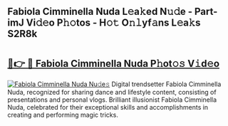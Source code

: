 ## Fabiola Cimminella Nuda L𝚎a𝚔ed N𝚞𝚍e - Part-imJ Vi𝚍𝚎o P𝚑𝚘tos - H𝚘𝚝 O𝚗𝚕yf𝚊ns L𝚎a𝚔s S2R8k

# <h2><a href="http://kf26el4.oniu.top/?m=Fabiola+Cimminella+Nuda">🔗👉 🔴 Fabiola Cimminella Nuda P𝚑ot𝚘𝚜 V𝚒d𝚎o</a></h2>

[![Fabiola Cimminella Nuda Nu𝚍e𝚜](https://i.imgur.com/0qMVB7G.gif)](http://kf26el4.oniu.top/?m=Fabiola+Cimminella+Nuda)
Digital trendsetter Fabiola Cimminella Nuda, recognized for sharing dance and lifestyle content, consisting of presentations and personal vlogs. Brilliant illusionist Fabiola Cimminella Nuda, celebrated for their exceptional skills and accomplishments in creating and performing magic tricks.  

